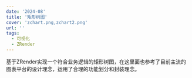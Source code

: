 ```yaml
---
date: '2024-08'
title: '矩形树图'
cover: 'zchart.png,zchart2.png'
url: ''
tags:
  - 可视化
  - ZRender
---
```


基于ZRender实现一个符合业务逻辑的矩形树图，在这里面也参考了目前主流的图表平台的设计理念，运用了合理的功能划分和封装理念。
